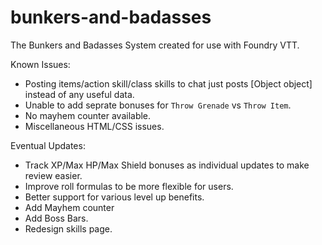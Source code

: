 # bunkers-and-badasses
 The Bunkers and Badasses System created for use with Foundry VTT.
 
Known Issues:
* Posting items/action skill/class skills to chat just posts [Object object] instead of any useful data.
* Unable to add seprate bonuses for `Throw Grenade` vs `Throw Item`.
* No mayhem counter available.
* Miscellaneous HTML/CSS issues.

Eventual Updates:
* Track XP/Max HP/Max Shield bonuses as individual updates to make review easier.
* Improve roll formulas to be more flexible for users.
* Better support for various level up benefits.
* Add Mayhem counter
* Add Boss Bars.
* Redesign skills page.
